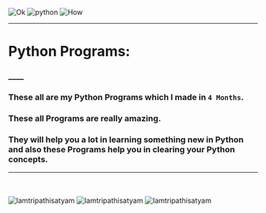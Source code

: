 ![Ok](https://forthebadge.com/images/badges/for-you.svg)
![python](http://ForTheBadge.com/images/badges/made-with-python.svg)
![How](https://forthebadge.com/images/badges/built-by-developers.svg)
________________________________
# Python Programs:
### ____
### These all are my Python Programs which I made in `4 Months`.
### These all Programs are really amazing.
### They will help you a lot in learning something new in Python and also these Programs help you in clearing your Python concepts.
________________________________
<br/><br/>
<img src="https://badges.pufler.dev/visits/Iamtripathisatyam/Python-Programs?style=for-the-badge&logo=github&logoColor=yellow" alt=Iamtripathisatyam />
<img src="https://badges.pufler.dev/updated/Iamtripathisatyam/Python-Programs?style=for-the-badge&logo=github&logoColor=yellow" alt=Iamtripathisatyam />
<img src="https://badges.pufler.dev/created/Iamtripathisatyam/Python-Programs?style=for-the-badge&logo=github&logoColor=yellow" alt=Iamtripathisatyam />


